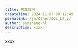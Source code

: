 ```yaml
---
title: 房车营地
createTime: 2024-11-07 00:12:49
permalink: /ja/Other/dGL_L4_z/
author: sunshang-hl
description: xxxx
---
```


xxxx
